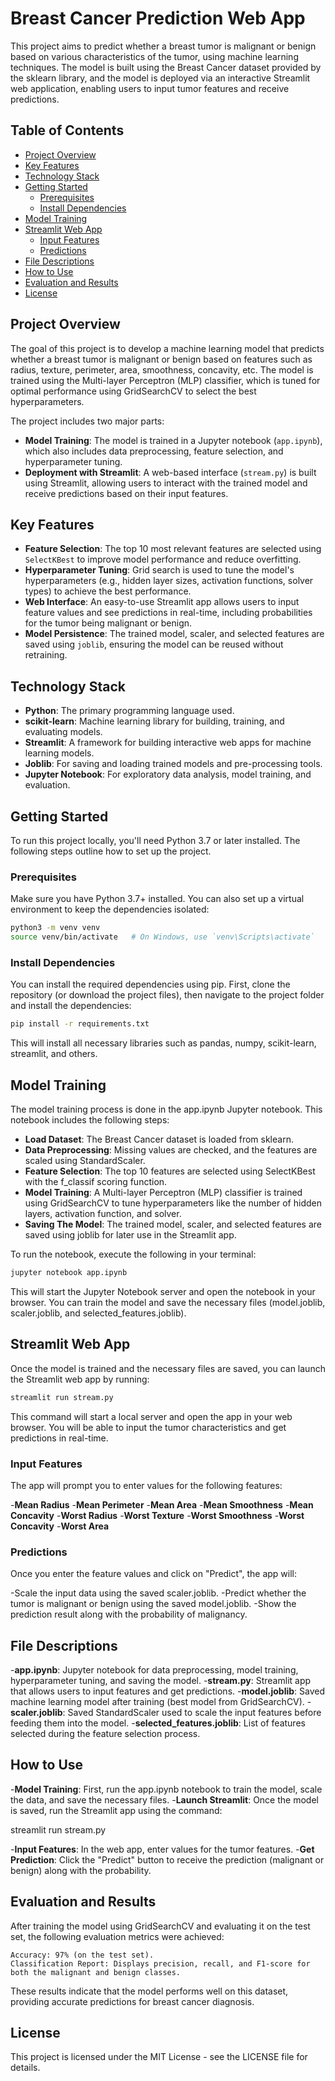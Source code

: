 # Breast Cancer Prediction Web App

This project aims to predict whether a breast tumor is malignant or benign based on various characteristics of the tumor, using machine learning techniques. The model is built using the Breast Cancer dataset provided by the sklearn library, and the model is deployed via an interactive Streamlit web application, enabling users to input tumor features and receive predictions.

## Table of Contents

- [Project Overview](#project-overview)
- [Key Features](#key-features)
- [Technology Stack](#technology-stack)
- [Getting Started](#getting-started)
  - [Prerequisites](#prerequisites)
  - [Install Dependencies](#install-dependencies)
- [Model Training](#model-training)
- [Streamlit Web App](#streamlit-web-app)
  - [Input Features](#input-features)
  - [Predictions](#predictions)
- [File Descriptions](#file-descriptions)
- [How to Use](#how-to-use)
- [Evaluation and Results](#evaluation-and-results)
- [License](#license)

## Project Overview

The goal of this project is to develop a machine learning model that predicts whether a breast tumor is malignant or benign based on features such as radius, texture, perimeter, area, smoothness, concavity, etc. The model is trained using the Multi-layer Perceptron (MLP) classifier, which is tuned for optimal performance using GridSearchCV to select the best hyperparameters.

The project includes two major parts:
- **Model Training**: The model is trained in a Jupyter notebook (`app.ipynb`), which also includes data preprocessing, feature selection, and hyperparameter tuning.
- **Deployment with Streamlit**: A web-based interface (`stream.py`) is built using Streamlit, allowing users to interact with the trained model and receive predictions based on their input features.

## Key Features

- **Feature Selection**: The top 10 most relevant features are selected using `SelectKBest` to improve model performance and reduce overfitting.
- **Hyperparameter Tuning**: Grid search is used to tune the model's hyperparameters (e.g., hidden layer sizes, activation functions, solver types) to achieve the best performance.
- **Web Interface**: An easy-to-use Streamlit app allows users to input feature values and see predictions in real-time, including probabilities for the tumor being malignant or benign.
- **Model Persistence**: The trained model, scaler, and selected features are saved using `joblib`, ensuring the model can be reused without retraining.

## Technology Stack

- **Python**: The primary programming language used.
- **scikit-learn**: Machine learning library for building, training, and evaluating models.
- **Streamlit**: A framework for building interactive web apps for machine learning models.
- **Joblib**: For saving and loading trained models and pre-processing tools.
- **Jupyter Notebook**: For exploratory data analysis, model training, and evaluation.

## Getting Started

To run this project locally, you'll need Python 3.7 or later installed. The following steps outline how to set up the project.

### Prerequisites

Make sure you have Python 3.7+ installed. You can also set up a virtual environment to keep the dependencies isolated:

```bash
python3 -m venv venv
source venv/bin/activate   # On Windows, use `venv\Scripts\activate`
```
### Install Dependencies

You can install the required dependencies using pip. First, clone the repository (or download the project files), then navigate to the project folder and install the dependencies:
```bash
pip install -r requirements.txt
```
This will install all necessary libraries such as pandas, numpy, scikit-learn, streamlit, and others.

## Model Training

The model training process is done in the app.ipynb Jupyter notebook. This notebook includes the following steps:

- **Load Dataset**: The Breast Cancer dataset is loaded from sklearn.
- **Data Preprocessing**: Missing values are checked, and the
                    features are scaled using StandardScaler.
- **Feature Selection**: The top 10 features are selected using SelectKBest with the f_classif scoring function.
- **Model Training**: A Multi-layer Perceptron (MLP) classifier is trained using GridSearchCV to tune hyperparameters like the number of hidden layers, activation function, and solver.
- **Saving The Model**: The trained model, scaler, and selected features are saved using joblib for later use in the Streamlit app.

To run the notebook, execute the following in your terminal:
```bash
jupyter notebook app.ipynb
```
This will start the Jupyter Notebook server and open the notebook in your browser. You can train the model and save the necessary files (model.joblib, scaler.joblib, and selected_features.joblib).

## Streamlit Web App

Once the model is trained and the necessary files are saved, you can launch the Streamlit web app by running:
```bash
streamlit run stream.py
```
This command will start a local server and open the app in your web browser. You will be able to input the tumor characteristics and get predictions in real-time.
### Input Features

The app will prompt you to enter values for the following features:

-**Mean Radius**
-**Mean Perimeter**
-**Mean Area**
-**Mean Smoothness**
-**Mean Concavity**
-**Worst Radius**
-**Worst Texture**
-**Worst Smoothness**
-**Worst Concavity**
-**Worst Area**

### Predictions

Once you enter the feature values and click on "Predict", the app will:

-Scale the input data using the saved scaler.joblib.
-Predict whether the tumor is malignant or benign using the saved model.joblib.
-Show the prediction result along with the probability of malignancy.

## File Descriptions

-**app.ipynb**: Jupyter notebook for data preprocessing, model training, hyperparameter tuning, and saving the model.
-**stream.py**: Streamlit app that allows users to input features and get predictions.
-**model.joblib**: Saved machine learning model after training (best model from GridSearchCV).
-**scaler.joblib**: Saved StandardScaler used to scale the input features before feeding them into the model.
-**selected_features.joblib**: List of features selected during the feature selection process.

## How to Use

-**Model Training**: First, run the app.ipynb notebook to train the model, scale the data, and save the necessary files.
-**Launch Streamlit**: Once the model is saved, run the Streamlit app using the command:

streamlit run stream.py

-**Input Features**: In the web app, enter values for the tumor features.
-**Get Prediction**: Click the "Predict" button to receive the prediction (malignant or benign) along with the probability.

## Evaluation and Results

After training the model using GridSearchCV and evaluating it on the test set, the following evaluation metrics were achieved:

    Accuracy: 97% (on the test set).
    Classification Report: Displays precision, recall, and F1-score for both the malignant and benign classes.

These results indicate that the model performs well on this dataset, providing accurate predictions for breast cancer diagnosis.

## License

This project is licensed under the MIT License - see the LICENSE file for details.

